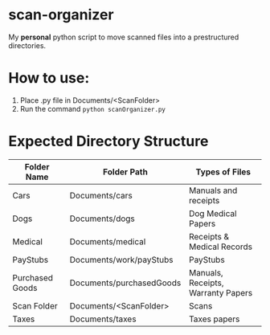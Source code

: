 # scan-organizer

My **personal** python script to move scanned files into a prestructured directories.

# How to use:

1. Place .py file in Documents/\<ScanFolder\>
2. Run the command ```python scanOrganizer.py```

# Expected Directory Structure

| Folder Name     | Folder Path              | Types of Files                      |
|-----------------|------------------------- |-------------------------------------|
| Cars            | Documents/cars           | Manuals and receipts                |
| Dogs            | Documents/dogs           | Dog Medical Papers                  |
| Medical         | Documents/medical        | Receipts & Medical Records          |
| PayStubs        | Documents/work/payStubs  | PayStubs                            |
| Purchased Goods | Documents/purchasedGoods | Manuals, Receipts, Warranty Papers  |
| Scan Folder     | Documents/\<ScanFolder\> | Scans                               |
| Taxes           | Documents/taxes          | Taxes papers                        |
